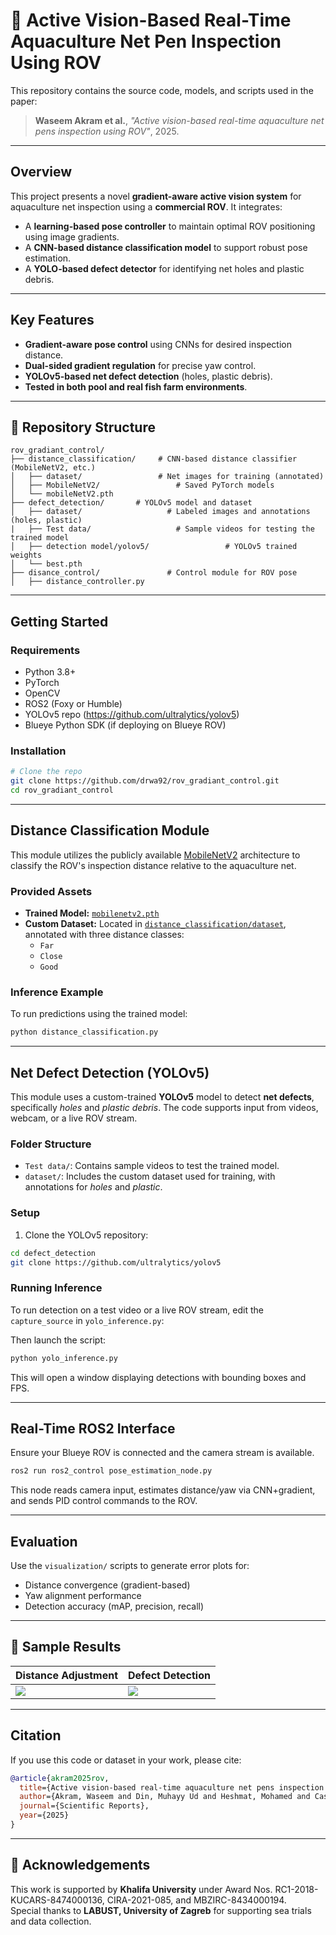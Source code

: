 # 🐠 Active Vision-Based Real-Time Aquaculture Net Pen Inspection Using ROV

This repository contains the source code, models, and scripts used in the paper:

> **Waseem Akram et al.**, *"Active vision-based real-time aquaculture net pens inspection using ROV"*, 2025.

---

##  Overview

This project presents a novel **gradient-aware active vision system** for aquaculture net inspection using a **commercial ROV**. It integrates:

- A **learning-based pose controller** to maintain optimal ROV positioning using image gradients.
- A **CNN-based distance classification model** to support robust pose estimation.
- A **YOLO-based defect detector** for identifying net holes and plastic debris.

---

##  Key Features

-  **Gradient-aware pose control** using CNNs for desired inspection distance.
-  **Dual-sided gradient regulation** for precise yaw control.
-  **YOLOv5-based net defect detection** (holes, plastic debris).
-  **Tested in both pool and real fish farm environments**.

---

## 📁 Repository Structure

```
rov_gradiant_control/
├── distance_classification/     # CNN-based distance classifier (MobileNetV2, etc.)
│   ├── dataset/                 # Net images for training (annotated)
│   ├── MobileNetV2/                 # Saved PyTorch models
│   └── mobileNetV2.pth
├── defect_detection/       # YOLOv5 model and dataset
│   ├── dataset/                   # Labeled images and annotations (holes, plastic)
|   ├── Test data/                   # Sample videos for testing the trained model
│   ├── detection model/yolov5/                 # YOLOv5 trained weights
│   └── best.pth
├── disance_control/               # Control module for ROV pose 
│   ├── distance_controller.py

```

---

##  Getting Started

### Requirements

- Python 3.8+
- PyTorch
- OpenCV
- ROS2 (Foxy or Humble)
- YOLOv5 repo (https://github.com/ultralytics/yolov5)
- Blueye Python SDK (if deploying on Blueye ROV)

### Installation

```bash
# Clone the repo
git clone https://github.com/drwa92/rov_gradiant_control.git
cd rov_gradiant_control

```

---



##  Distance Classification Module

This module utilizes the publicly available [MobileNetV2](https://pytorch.org/vision/stable/models/generated/torchvision.models.mobilenet_v2.html) architecture to classify the ROV's inspection distance relative to the aquaculture net.

### Provided Assets

- **Trained Model:** [`mobilenetv2.pth`](distance_classification/MobileNetV2/mobilenetv2.pth)
- **Custom Dataset:** Located in [`distance_classification/dataset`](distance_classification/dataset), annotated with three distance classes:
  - `Far`
  - `Close`
  - `Good`


### Inference Example

To run predictions using the trained model:

```bash
python distance_classification.py
```
---

## Net Defect Detection (YOLOv5)

This module uses a custom-trained **YOLOv5** model to detect **net defects**, specifically *holes* and *plastic debris*. The code supports input from videos, webcam, or a live ROV stream.

### Folder Structure

- `Test data/`: Contains sample videos to test the trained model.
- `dataset/`: Includes the custom dataset used for training, with annotations for *holes* and *plastic*.



###  Setup

1. Clone the YOLOv5 repository:

```bash
cd defect_detection
git clone https://github.com/ultralytics/yolov5
```

### Running Inference

To run detection on a test video or a live ROV stream, edit the `capture_source` in `yolo_inference.py`:

Then launch the script:

```bash
python yolo_inference.py
```

This will open a window displaying detections with bounding boxes and FPS.

---

##  Real-Time ROS2 Interface

Ensure your Blueye ROV is connected and the camera stream is available.

```bash
ros2 run ros2_control pose_estimation_node.py
```

This node reads camera input, estimates distance/yaw via CNN+gradient, and sends PID control commands to the ROV.

---

##  Evaluation

Use the `visualization/` scripts to generate error plots for:

- Distance convergence (gradient-based)
- Yaw alignment performance
- Detection accuracy (mAP, precision, recall)

---

## 📸 Sample Results

| Distance Adjustment | Defect Detection |
|---------------------|------------------|
| ![](media/distance_control.gif) | ![](media/defect_detection.png) |

---

##  Citation

If you use this code or dataset in your work, please cite:

```bibtex
@article{akram2025rov,
  title={Active vision-based real-time aquaculture net pens inspection using ROV},
  author={Akram, Waseem and Din, Muhayy Ud and Heshmat, Mohamed and Casavola, Alessandro and Seneviratne, Lakmal and Hussain, Irfan},
  journal={Scientific Reports},
  year={2025}
}
```

---

## 🤝 Acknowledgements

This work is supported by **Khalifa University** under Award Nos. RC1-2018-KUCARS-8474000136, CIRA-2021-085, and MBZIRC-8434000194.  
Special thanks to **LABUST, University of Zagreb** for supporting sea trials and data collection.
